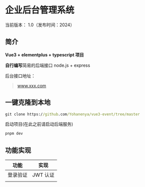 # 企业后台管理系统

当前版本： 1.0（发布时间：2024）



## 简介

 **Vue3 + elementplus + typescript 项目**

**自行编写**简易的后端接口 node.js + express

后台接口地址：

> www.xxx.com



## 一键克隆到本地



```cmd
git clone https://github.com/Yohanenya/vue3-event/tree/master
```

启动项目(在此之前请启动后端服务)

```cmd
pnpm dev
```



## 功能实现

| 功能     | 实现     |
| -------- | -------- |
| 登录验证 | JWT 认证 |
|          |          |

